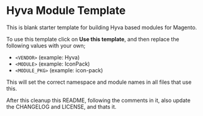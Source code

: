 <!-- TODO: Remove this part, when creating your new module -->
# Hyva Module Template

This is blank starter template for building Hyva based modules for Magento.

To use this template click on **Use this template**,
and then replace the following values with your own;

- `<VENDOR>` (example: Hyva)
- `<MODULE>` (example: IconPack)
- `<MODULE_PKG>` (example: icon-pack)

This will set the correct namespace and module names in all files that use this.

After this cleanup this README, following the comments in it,
also update the CHANGELOG and LICENSE,
and thats it.

<!-- TODO: uncomment this part, when creating your new module -->
<!-- # <VENDOR> magento 2 module <MODULE>

## Installation

```bash
composer require <VENDOR>/<MODULE_PKG>
bin/magento setup:upgrade
```

> :warning: This module is still in its Beta phase.
> So with any new version it might break something from the previous version.
> Use at your own risk.

## How to use -->
